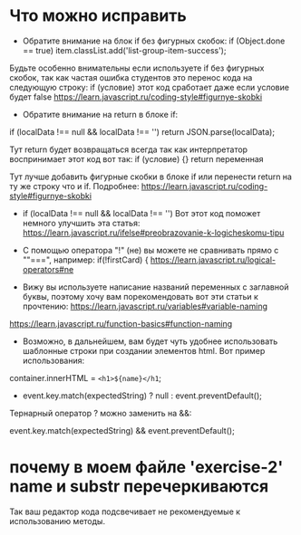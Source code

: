 # Что можно исправить
- Обратите внимание на блок if без фигурных скобок:
if (Object.done == true) item.classList.add('list-group-item-success');

Будьте особенно внимательны если используете if без фигурных скобок, так как частая ошибка студентов это перенос кода на следующую строку:
if (условие)
  этот код сработает даже если условие будет false
https://learn.javascript.ru/coding-style#figurnye-skobki

- Обратите внимание на return в блоке if:

if (localData !== null && localData !== '')
    return JSON.parse(localData);

Тут return будет возвращаться всегда так как интерпретатор воспринимает этот код вот так:
if (условие) {}
return переменная

Тут лучше  добавить фигурные скобки в блоке if или перенести  return на ту же строку что и if. Подробнее:
https://learn.javascript.ru/coding-style#figurnye-skobki

- if (localData !== null && localData !== '')
Вот этот код поможет немного улучшить эта статья:
https://learn.javascript.ru/ifelse#preobrazovanie-k-logicheskomu-tipu

- С помощью оператора "!" (не) вы можете не сравнивать прямо с ""===", например:
if(!firstCard) {
https://learn.javascript.ru/logical-operators#ne

- Вижу вы используете написание названий переменных с заглавной буквы,  поэтому хочу вам порекомендовать вот эти статьи к прочтению:
https://learn.javascript.ru/variables#variable-naming

https://learn.javascript.ru/function-basics#function-naming

- Возможно, в дальнейшем, вам будет чуть удобнее использовать шаблонные строки при создании элементов html. Вот пример использования:

container.innerHTML = `<h1>${name}</h1`;

- event.key.match(expectedString) ? null : event.preventDefault();

Тернарный оператор ? можно заменить на &&:

event.key.match(expectedString) && event.preventDefault();


# почему в моем файле 'exercise-2' name и substr перечеркиваются
Так ваш редактор кода подсвечивает не рекомендуемые к использованию методы.
